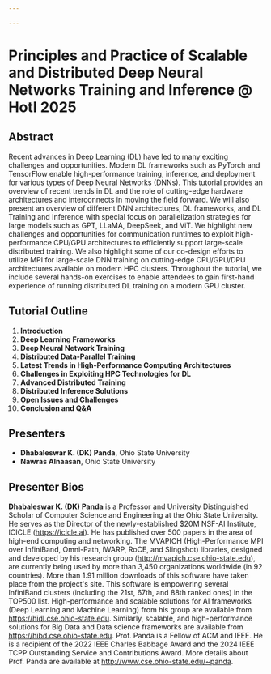 ```yaml
---

---
```

# Principles and Practice of Scalable and Distributed Deep Neural Networks Training and Inference @ HotI 2025

## Abstract

Recent advances in Deep Learning (DL) have led to many exciting challenges and opportunities. Modern DL frameworks such as PyTorch and TensorFlow enable high-performance training, inference, and deployment for various types of Deep Neural Networks (DNNs). This tutorial provides an overview of recent trends in DL and the role of cutting-edge hardware architectures and interconnects in moving the field forward. We will also present an overview of different DNN architectures, DL frameworks, and DL Training and Inference with special focus on parallelization strategies for large models such as GPT, LLaMA, DeepSeek, and ViT. We highlight new challenges and opportunities for communication runtimes to exploit high-performance CPU/GPU architectures to efficiently support large-scale distributed training. We also highlight some of our co-design efforts to utilize MPI for large-scale DNN training on cutting-edge CPU/GPU/DPU architectures available on modern HPC clusters. Throughout the tutorial, we include several hands-on exercises to enable attendees to gain first-hand experience of running distributed DL training on a modern GPU cluster.

## Tutorial Outline
1. **Introduction**
2. **Deep Learning Frameworks**
3. **Deep Neural Network Training**
4. **Distributed Data-Parallel Training**
5. **Latest Trends in High-Performance Computing Architectures**
6. **Challenges in Exploiting HPC Technologies for DL**
7. **Advanced Distributed Training**
8. **Distributed Inference Solutions**
9. **Open Issues and Challenges**
10. **Conclusion and Q&A**

## Presenters

- **Dhabaleswar K. (DK) Panda**, Ohio State University
- **Nawras Alnaasan**, Ohio State University


## Presenter Bios

**Dhabaleswar K. (DK) Panda** is a Professor and University Distinguished Scholar of Computer Science and Engineering at the Ohio State University.  He serves as the Director of the newly-established $20M NSF-AI Institute, ICICLE (https://icicle.ai). He has published over 500 papers in the area of high-end computing and networking.  The MVAPICH (High-Performance MPI over InfiniBand, Omni-Path, iWARP, RoCE, and Slingshot) libraries, designed and developed by his research group (http://mvapich.cse.ohio-state.edu), are currently being used by more than 3,450 organizations worldwide (in 92 countries). More than 1.91 million downloads of this software have taken place from the project's site. This software is empowering several InfiniBand clusters (including the 21st, 67th, and 88th ranked ones) in the TOP500 list. High-performance and scalable solutions for AI frameworks (Deep Learning and Machine Learning) from his group are available from https://hidl.cse.ohio-state.edu. Similarly, scalable, and high-performance solutions for Big Data and Data science frameworks are available from https://hibd.cse.ohio-state.edu. Prof. Panda is a Fellow of ACM and IEEE. He is a recipient of the 2022 IEEE Charles Babbage Award and the 2024 IEEE TCPP Outstanding Service and Contributions Award. More details about Prof. Panda are available at http://www.cse.ohio-state.edu/~panda.

